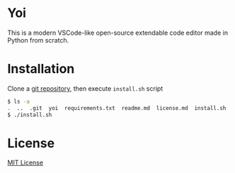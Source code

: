 # Yoi
This is a modern VSCode-like open-source extendable code editor made in Python from scratch.

# Installation
Clone a [git repository](https://github.com/penguin-operator/yoi), then execute `install.sh` script
``` sh
$ ls -a
.  ..  .git  yoi  requirements.txt  readme.md  license.md  install.sh
$ ./install.sh
```

# License
[MIT License](https://github.com/penguin-operator/yoi/blob/master/LICENSE.md)
